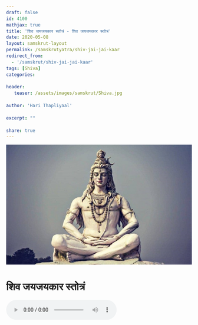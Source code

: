 ```yaml
---
draft: false
id: 4100    
mathjax: true    
title: 'शिव जयजयकार स्तोत्रं - शिव जयजयकार स्तोत्रं'    
date: 2020-05-08    
layout: samskrut-layout 
permalink: /samskrutyatra/shiv-jai-jai-kaar
redirect_from: 
  - '/samskrut/shiv-jai-jai-kaar'
tags: [Shiva]    
categories:    
    
header:    
   teaser: /assets/images/samskrut/Shiva.jpg    
    
author: 'Hari Thapliyaal'    
    
excerpt: ""
    
share: true    
---
```

![](/assets/images/samskrut/Shiva.jpg)    
    
# शिव जयजयकार स्तोत्रं    
    
<audio controls>
  <source src="https://raw.githubusercontent.com/dasarpai/DAI-mp3/main/dasarpai-mp3/018-ShivJaiJaiKar.mp3" type="audio/mp3">
  Your browser does not support the audio element.
</audio>     
    

